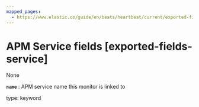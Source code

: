 ```yaml
---
mapped_pages:
  - https://www.elastic.co/guide/en/beats/heartbeat/current/exported-fields-service.html
---
```


# APM Service fields [exported-fields-service]

None

**`name`**
:   APM service name this monitor is linked to

type: keyword


